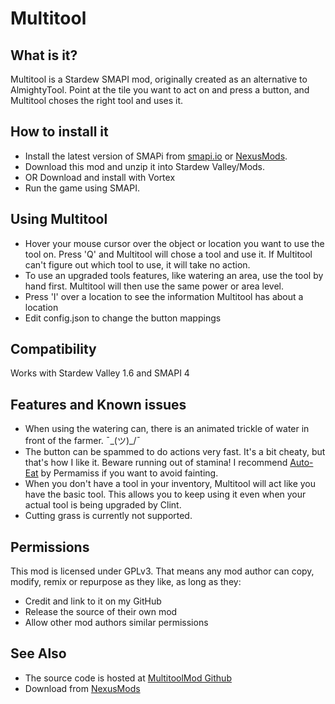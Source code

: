 # Multitool
## What is it?
Multitool is a Stardew SMAPI mod, originally created as an alternative to AlmightyTool. Point at the tile you want to act on and press a button, and Multitool choses the right tool and uses it.

## How to install it
   * Install the latest version of SMAPi from [smapi.io](https://smapi.io) or [NexusMods](https://www.nexusmods.com/stardewvalley/mods/2400).
   * Download this mod and unzip it into Stardew Valley/Mods.
   * OR Download and install with Vortex
   * Run the game using SMAPI.

## Using Multitool
   * Hover your mouse cursor over the object or location you want to use the tool on. Press 'Q' and Multitool will chose a tool and use it.  If Multitool can't figure out which tool to use, it will take no action.
   * To use an upgraded tools features, like watering an area, use the tool by hand first. Multitool will then use the same power or area level.
   * Press 'I' over a location to see the information Multitool has about a location
   * Edit config.json to change the button mappings

## Compatibility
Works with Stardew Valley 1.6 and SMAPI 4

## Features and Known issues
   * When using the watering can, there is an animated trickle of water in front of the farmer. ¯\_(ツ)_/¯
   * The button can be spammed to do actions very fast.  It's a bit cheaty, but that's how I like it.  Beware running out of stamina!  I recommend [Auto-Eat](https://www.nexusmods.com/stardewvalley/mods/643) by Permamiss if you want to avoid fainting.
   * When you don't have a tool in your inventory, Multitool will act like you have the basic tool. This allows you to keep using it even when your actual tool is being upgraded by Clint.
   * Cutting grass is currently not supported. 
 
## Permissions
This mod is licensed under GPLv3. That means any mod author can copy, modify, remix or repurpose as they like, as long as they:
   * Credit and link to it on my GitHub
   * Release the source of their own mod
   * Allow other mod authors similar permissions

## See Also
   * The source code is hosted at [MultitoolMod Github](https://github.com/miome/MultitoolMod)
   * Download from [NexusMods](https://www.nexusmods.com/stardewvalley/mods/2546/)

